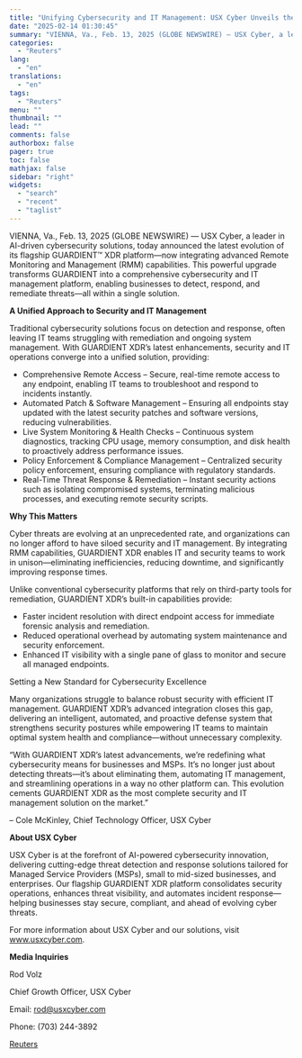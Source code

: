 ```yaml
---
title: "Unifying Cybersecurity and IT Management: USX Cyber Unveils the Next Evolution of GUARDIENT XDR"
date: "2025-02-14 01:30:45"
summary: "VIENNA, Va., Feb. 13, 2025 (GLOBE NEWSWIRE) — USX Cyber, a leader in AI-driven cybersecurity solutions, today announced the latest evolution of its flagship GUARDIENT™ XDR platform—now integrating advanced Remote Monitoring and Management (RMM) capabilities. This powerful upgrade transforms GUARDIENT into a comprehensive cybersecurity and IT management platform, enabling businesses..."
categories:
  - "Reuters"
lang:
  - "en"
translations:
  - "en"
tags:
  - "Reuters"
menu: ""
thumbnail: ""
lead: ""
comments: false
authorbox: false
pager: true
toc: false
mathjax: false
sidebar: "right"
widgets:
  - "search"
  - "recent"
  - "taglist"
---
```


VIENNA, Va., Feb. 13, 2025 (GLOBE NEWSWIRE) — USX Cyber, a leader in AI-driven cybersecurity solutions, today announced the latest evolution of its flagship GUARDIENT™ XDR platform—now integrating advanced Remote Monitoring and Management (RMM) capabilities. This powerful upgrade transforms GUARDIENT into a comprehensive cybersecurity and IT management platform, enabling businesses to detect, respond, and remediate threats—all within a single solution.

**A Unified Approach to Security and IT Management**

Traditional cybersecurity solutions focus on detection and response, often leaving IT teams struggling with remediation and ongoing system management. With GUARDIENT XDR’s latest enhancements, security and IT operations converge into a unified solution, providing:

* Comprehensive Remote Access – Secure, real-time remote access to any endpoint, enabling IT teams to troubleshoot and respond to incidents instantly.
* Automated Patch & Software Management – Ensuring all endpoints stay updated with the latest security patches and software versions, reducing vulnerabilities.
* Live System Monitoring & Health Checks – Continuous system diagnostics, tracking CPU usage, memory consumption, and disk health to proactively address performance issues.
* Policy Enforcement & Compliance Management – Centralized security policy enforcement, ensuring compliance with regulatory standards.
* Real-Time Threat Response & Remediation – Instant security actions such as isolating compromised systems, terminating malicious processes, and executing remote security scripts.

**Why This Matters**

Cyber threats are evolving at an unprecedented rate, and organizations can no longer afford to have siloed security and IT management. By integrating RMM capabilities, GUARDIENT XDR enables IT and security teams to work in unison—eliminating inefficiencies, reducing downtime, and significantly improving response times.

Unlike conventional cybersecurity platforms that rely on third-party tools for remediation, GUARDIENT XDR’s built-in capabilities provide:

* Faster incident resolution with direct endpoint access for immediate forensic analysis and remediation.
* Reduced operational overhead by automating system maintenance and security enforcement.
* Enhanced IT visibility with a single pane of glass to monitor and secure all managed endpoints.

Setting a New Standard for Cybersecurity Excellence

Many organizations struggle to balance robust security with efficient IT management. GUARDIENT XDR’s advanced integration closes this gap, delivering an intelligent, automated, and proactive defense system that strengthens security postures while empowering IT teams to maintain optimal system health and compliance—without unnecessary complexity.

“With GUARDIENT XDR’s latest advancements, we’re redefining what cybersecurity means for businesses and MSPs. It’s no longer just about detecting threats—it’s about eliminating them, automating IT management, and streamlining operations in a way no other platform can. This evolution cements GUARDIENT XDR as the most complete security and IT management solution on the market.”

– Cole McKinley, Chief Technology Officer, USX Cyber

**About USX Cyber**

USX Cyber is at the forefront of AI-powered cybersecurity innovation, delivering cutting-edge threat detection and response solutions tailored for Managed Service Providers (MSPs), small to mid-sized businesses, and enterprises. Our flagship GUARDIENT XDR platform consolidates security operations, enhances threat visibility, and automates incident response—helping businesses stay secure, compliant, and ahead of evolving cyber threats.

For more information about USX Cyber and our solutions, visit www.usxcyber.com.

**Media Inquiries**

Rod Volz

Chief Growth Officer, USX Cyber

Email: rod@usxcyber.com

Phone: (703) 244-3892

[Reuters](https://www.tradingview.com/news/reuters.com,2025-02-13:newsml_GNXG8N7f:0-unifying-cybersecurity-and-it-management-usx-cyber-unveils-the-next-evolution-of-guardient-xdr/)
